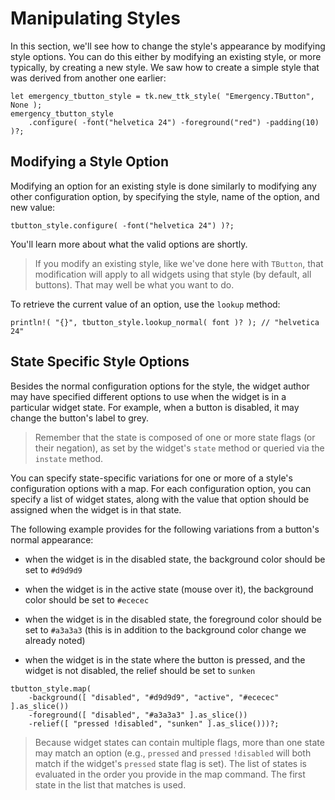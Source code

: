 # Manipulating Styles

In this section, we'll see how to change the style's appearance by modifying
style options. You can do this either by modifying an existing style, or more
typically, by creating a new style. We saw how to create a simple style that was
derived from another one earlier:

```rust,no_run
let emergency_tbutton_style = tk.new_ttk_style( "Emergency.TButton", None );
emergency_tbutton_style
    .configure( -font("helvetica 24") -foreground("red") -padding(10) )?;
```

## Modifying a Style Option

Modifying an option for an existing style is done similarly to modifying any
other configuration option, by specifying the style, name of the option, and new
value:

```rust,no_run
tbutton_style.configure( -font("helvetica 24") )?;
```

You'll learn more about what the valid options are shortly.

> If you modify an existing style, like we've done here with `TButton`, that
modification will apply to all widgets using that style (by default, all
buttons). That may well be what you want to do.

To retrieve the current value of an option, use the `lookup` method:

```rust,no_run
println!( "{}", tbutton_style.lookup_normal( font )? ); // "helvetica 24"
```

## State Specific Style Options

Besides the normal configuration options for the style, the widget author may
have specified different options to use when the widget is in a particular
widget state. For example, when a button is disabled, it may change the button's
label to grey.

> Remember that the state is composed of one or more state flags (or their
negation), as set by the widget's `state` method or queried via the `instate`
method.

You can specify state-specific variations for one or more of a style's
configuration options with a map. For each configuration option, you can specify
a list of widget states, along with the value that option should be assigned
when the widget is in that state.

The following example provides for the following variations from a button's
normal appearance:

* when the widget is in the disabled state, the background color should be set
  to `#d9d9d9`

* when the widget is in the active state (mouse over it), the background color
  should be set to `#ececec`

* when the widget is in the disabled state, the foreground color should be set
  to `#a3a3a3` (this is in addition to the background color change we already
  noted)

* when the widget is in the state where the button is pressed, and the widget is
  not disabled, the relief should be set to `sunken`

```rust,no_run
tbutton_style.map(
    -background([ "disabled", "#d9d9d9", "active", "#ececec" ].as_slice())
    -foreground([ "disabled", "#a3a3a3" ].as_slice())
    -relief([ "pressed !disabled", "sunken" ].as_slice()))?;
```

> Because widget states can contain multiple flags, more than one state may
match an option (e.g., `pressed` and `pressed` `!disabled` will both match if
the widget's `pressed` state flag is set). The list of states is evaluated in
the order you provide in the map command. The first state in the list that
matches is used.
